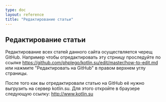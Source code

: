 ```yaml
---
type: doc
layout: reference
title: "Редактирование статьи"
---
```


## Редактирование статьи

Редактирование всех статей данного сайта осуществляется черещ GitHub. Например чтобы отредактировать эту стрницу проследуйте по ссылке https://github.com/phplego/kotlin.su/edit/master/how-to-edit.md или нажмите "Редактировать на GitHub" в правом верхнем углу страницы.

После того как вы отредактировали статью на GitHub её нужно выгрузить на сервер kotlin.su. Для этого откройте в браузере следующую ссылку: http://www.kotlin.su
